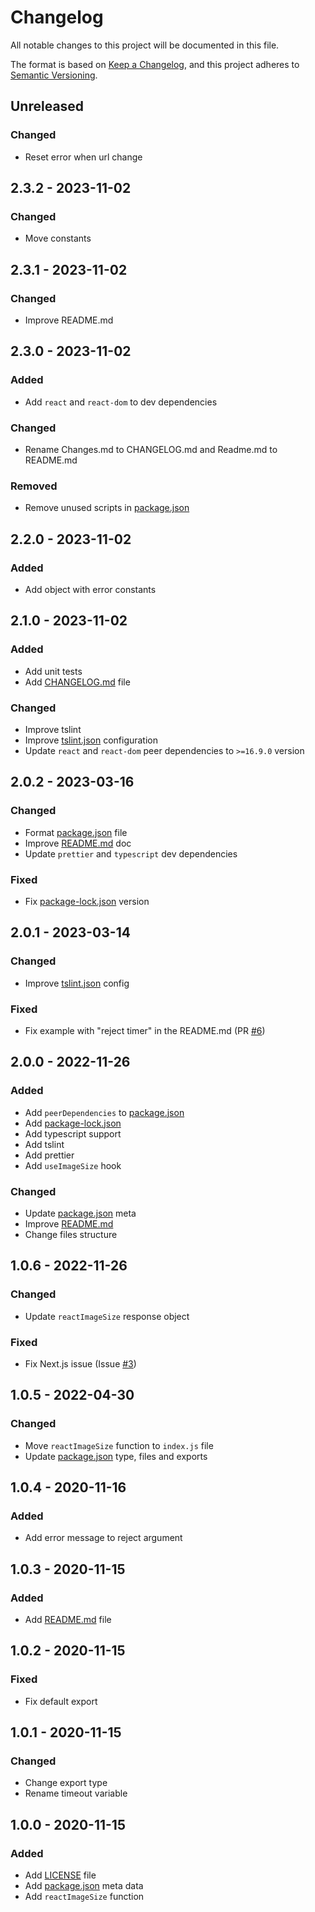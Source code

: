 # Changelog

All notable changes to this project will be documented in this file.

The format is based on [Keep a Changelog](https://keepachangelog.com/en/1.0.0/),
and this project adheres to [Semantic Versioning](https://semver.org/spec/v2.0.0.html).

## Unreleased
### Changed
- Reset error when url change

## 2.3.2 - 2023-11-02
### Changed
- Move constants

## 2.3.1 - 2023-11-02
### Changed
- Improve README.md

## 2.3.0 - 2023-11-02
### Added
- Add `react` and `react-dom` to dev dependencies

### Changed
- Rename Changes.md to CHANGELOG.md and Readme.md to README.md

### Removed
- Remove unused scripts in [package.json](package.json)

## 2.2.0 - 2023-11-02
### Added
- Add object with error constants

## 2.1.0 - 2023-11-02
### Added
- Add unit tests
- Add [CHANGELOG.md](CHANGELOG.md) file

### Changed
- Improve tslint
- Improve [tslint.json](tslint.json) configuration
- Update `react` and `react-dom` peer dependencies to `>=16.9.0` version

## 2.0.2 - 2023-03-16
### Changed
- Format [package.json](package.json) file
- Improve [README.md](README.md) doc
- Update `prettier` and `typescript` dev dependencies

### Fixed
- Fix [package-lock.json](package-lock.json) version

## 2.0.1 - 2023-03-14
### Changed
- Improve [tslint.json](tslint.json) config

### Fixed
- Fix example with "reject timer" in the README.md (PR [#6](https://github.com/andreyk1512/react-image-size/pull/6))

## 2.0.0 - 2022-11-26
### Added
- Add `peerDependencies` to [package.json](package.json)
- Add [package-lock.json](package-lock.json)
- Add typescript support
- Add tslint
- Add prettier
- Add `useImageSize` hook

### Changed
- Update [package.json](package.json) meta
- Improve [README.md](README.md)
- Change files structure

## 1.0.6 - 2022-11-26
### Changed
- Update `reactImageSize` response object

### Fixed
- Fix Next.js issue (Issue [#3](https://github.com/andreyk1512/react-image-size/issues/3))

## 1.0.5 - 2022-04-30
### Changed
- Move `reactImageSize` function to `index.js` file
- Update [package.json](package.json) type, files and exports

## 1.0.4 - 2020-11-16
### Added
- Add error message to reject argument

## 1.0.3 - 2020-11-15
### Added
- Add [README.md](README.md) file

## 1.0.2 - 2020-11-15
### Fixed
- Fix default export

## 1.0.1 - 2020-11-15
### Changed
- Change export type
- Rename timeout variable

## 1.0.0 - 2020-11-15
### Added
- Add [LICENSE](LICENSE) file
- Add [package.json](package.json) meta data
- Add `reactImageSize` function
